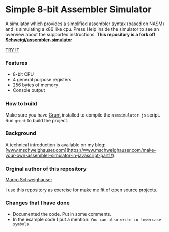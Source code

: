 # Simple 8-bit Assembler Simulator
A simulator which provides a simplified assembler syntax (based on NASM) and is simulating a x86 like cpu. Press Help inside the simulator to see an overview about the supported instructions. **This repository is a fork off [Schweigi/assembler-simulator](https://github.com/Schweigi/assembler-simulator)**  

[TRY IT](http://christianbender.github.io/assembler-simulator)  


### Features
- 8-bit CPU
- 4 general purpose registers
- 256 bytes of memory
- Console output

### How to build
Make sure you have <a href="http://www.gruntjs.com/" target="_blank">Grunt</a> installed to compile the `asmsimulator.js` script.
Run `grunt` to build the project.

### Background
A technical introduction is available on my blog: [www.mschweighauser.com](https://www.mschweighauser.com/make-your-own-assembler-simulator-in-javascript-part1/).

### Orginal author of this repository  

[Marco Schweighauser](https://github.com/Schweigi)  

I use this repository as exercise for make me fit of open source projects.  

### Changes that I have done  

- Documented the code. Put in some comments.  
- In the example code I put a mention: ```You can also write in lowercase symbols```  
